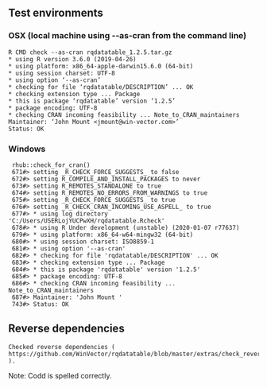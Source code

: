 


## Test environments

###  OSX (local machine using --as-cran from the command line)

    R CMD check --as-cran rqdatatable_1.2.5.tar.gz
    * using R version 3.6.0 (2019-04-26)
    * using platform: x86_64-apple-darwin15.6.0 (64-bit)
    * using session charset: UTF-8
    * using option ‘--as-cran’
    * checking for file ‘rqdatatable/DESCRIPTION’ ... OK
    * checking extension type ... Package
    * this is package ‘rqdatatable’ version ‘1.2.5’
    * package encoding: UTF-8
    * checking CRAN incoming feasibility ... Note_to_CRAN_maintainers
    Maintainer: ‘John Mount <jmount@win-vector.com>’
    Status: OK

### Windows

     rhub::check_for_cran()
     671#> setting _R_CHECK_FORCE_SUGGESTS_ to false
     672#> setting R_COMPILE_AND_INSTALL_PACKAGES to never
     673#> setting R_REMOTES_STANDALONE to true
     674#> setting R_REMOTES_NO_ERRORS_FROM_WARNINGS to true
     675#> setting _R_CHECK_FORCE_SUGGESTS_ to true
     676#> setting _R_CHECK_CRAN_INCOMING_USE_ASPELL_ to true
     677#> * using log directory 'C:/Users/USERLojYUCPwXH/rqdatatable.Rcheck'
     678#> * using R Under development (unstable) (2020-01-07 r77637)
     679#> * using platform: x86_64-w64-mingw32 (64-bit)
     680#> * using session charset: ISO8859-1
     681#> * using option '--as-cran'
     682#> * checking for file 'rqdatatable/DESCRIPTION' ... OK
     683#> * checking extension type ... Package
     684#> * this is package 'rqdatatable' version '1.2.5'
     685#> * package encoding: UTF-8
     686#> * checking CRAN incoming feasibility ... Note_to_CRAN_maintainers
     687#> Maintainer: 'John Mount '
     743#> Status: OK

 
## Reverse dependencies

    Checked reverse dependencies ( https://github.com/WinVector/rqdatatable/blob/master/extras/check_reverse_dependencies.md ).


Note: Codd is spelled correctly.

